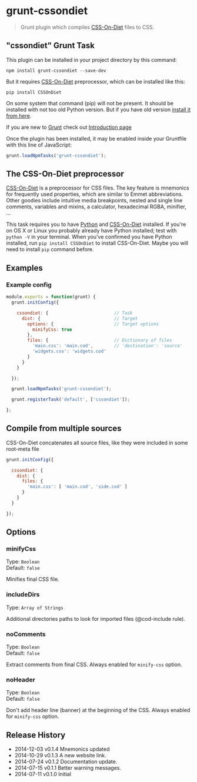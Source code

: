 # grunt-cssondiet

> Grunt plugin which compiles [CSS-On-Diet](http://cssondiet.com) files to CSS. 


## "cssondiet" Grunt Task

This plugin can be installed in your project directory by this command:
```shell
npm install grunt-cssondiet --save-dev
```

But it requires [CSS-On-Diet](http://cssondiet.com) preprocessor, which can be installed
like this:
```shell
pip install CSSOnDiet
```

On some system that command (pip) will not be present. It should be installed with not too old
Python version. But if you have old version [install it from
here](https://pip.pypa.io/en/latest/installing.html).

If you are new to [Grunt](http://gruntjs.com/) check out [Introduction
page](http://gruntjs.com/getting-started)

Once the plugin has been installed, it may be enabled inside your Gruntfile with this line of JavaScript:

```js
grunt.loadNpmTasks('grunt-cssondiet');
```

## The CSS-On-Diet preprocessor

[CSS-On-Diet](http://cssondiet.com) is a preprocessor for CSS files. The key feature is mnemonics for frequently used properties, which are similar to Emmet abbreviations. Other goodies include intuitive media breakpoints, nested and single line comments, variables and mixins, a calculator, hexadecimal RGBA, minifier, ...

This task requires you to have [Python](https://www.python.org/download/)
and [CSS-On-Diet](http://cssondiet.com) installed. If you're on OS X or Linux you probably
already have Python installed; test with `python -V` in your terminal. When you've confirmed you have
Python installed, run `pip install CSSOnDiet` to install CSS-On-Diet.
Maybe you will need to install `pip` command before.


## Examples

### Example config

```javascript
module.exports = function(grunt) {
  grunt.initConfig({

    cssondiet: {                         // Task
      dist: {                            // Target
        options: {                       // Target options
          minifyCss: true       
        },
        files: {                         // Dictionary of files
          'main.css': 'main.cod',        // 'destination': 'source' 
          'widgets.css': 'widgets.cod'
        }
      }
    }

  });

  grunt.loadNpmTasks('grunt-cssondiet');

  grunt.registerTask('default', ['cssondiet']);

};
```

## Compile from multiple sources

CSS-On-Diet concatenates all source files, like they were included in some root-meta file

```javascript
grunt.initConfig({

  cssondiet: {
    dist: {
      files: {
        'main.css': [ 'main.cod', 'side.cod' ]
      }
    }
  }

});
```

## Options

### minifyCss

Type: `Boolean`  
Default: `false`

Minifies final CSS file.

### includeDirs

Type: `Array of Strings`

Additional directories paths to look for imported files (@cod-include rule).

### noComments

Type: `Boolean`  
Default: `false`

Extract comments from final CSS. Always enabled for `minify-css` option.

### noHeader

Type: `Boolean`  
Default: `false`

Don't add header line (banner) at the beginning of the CSS. Always enabled for `minify-css` option.


## Release History
 * 2014-12-03  v0.1.4  Mnemonics updated
 * 2014-10-29  v0.1.3  A new website link.
 * 2014-07-24  v0.1.2  Documentation update.
 * 2014-07-15  v0.1.1  Better warning messages. 
 * 2014-07-11  v0.1.0  Initial
